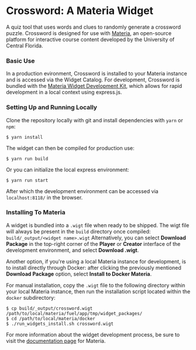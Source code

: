 
# Crossword: A Materia Widget

A quiz tool that uses words and clues to randomly generate a crossword puzzle. Crossword is designed for use with [Materia](https://github.com/ucfopen/Materia), an open-source platform for interactive course content developed by the University of Central Florida.

### Basic Use

In a production evironment, Crossword is installed to your Materia instance and is accessed via the Widget Catalog. For development, Crossword is bundled with the [Materia Widget Development Kit](https://github.com/ucfopen/Materia-Widget-Dev-Kit), which allows for rapid development in a local context using express.js.

### Setting Up and Running Locally

Clone the repository locally with git and install dependencies with `yarn` or `npm`:

```
$ yarn install
```

The widget can then be compiled for production use:

```
$ yarn run build
```

Or you can initialize the local express environment:

```
$ yarn run start
```

After which the development environment can be accessed via `localhost:8118/` in the browser.

### Installing To Materia

A widget is bundled into a `.wigt` file when ready to be shipped. The wigt file will always be present in the `build` directory once compiled: `build/_output/<widget name>.wigt` Alternatively, you can select **Download Package** in the top-right corner of the **Player** or **Creator** interface of the development environment, and select **Download .wigt**.

Another option, if you're using a local Materia instance for development, is to install directly through Docker: after clicking the previously mentioned **Download Package** option, select **Install to Docker Materia**.

For manual installation, copy the `.wigt` file to the following directory within your local Materia instance, then run the installation script located within the `docker` subdirectory:
```
$ cp build/_output/crossword.wigt /path/to/local/materia/fuel/app/tmp/widget_packages/
$ cd /path/to/local/materia/docker
$ ./run_widgets_install.sh crossword.wigt
```

For more information about the widget development process, be sure to visit the [documentation page](https://ucfopen.github.io/Materia-Docs/develop/widget-developer-guide.html) for Materia.
